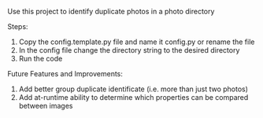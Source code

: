 Use this project to identify duplicate photos in a photo directory

Steps:

1. Copy the config.template.py file and name it config.py or rename the file
2. In the config file change the directory string to the desired directory 
3. Run the code

Future Features and Improvements:

1. Add better group duplicate identificate (i.e. more than just two photos)
2. Add at-runtime ability to determine which properties can be compared between images
